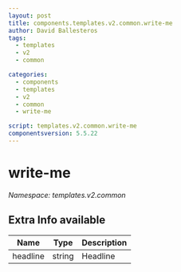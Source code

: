 ```yaml
---
layout: post
title: components.templates.v2.common.write-me
author: David Ballesteros
tags:
  - templates
  - v2
  - common

categories:
  - components
  - templates
  - v2
  - common
  - write-me

script: templates.v2.common.write-me
componentsversion: 5.5.22
---
```

# write-me

*Namespace: templates.v2.common*

## Extra Info available

| Name | Type | Description |
| --- | --- | --- |
| headline | string | Headline |